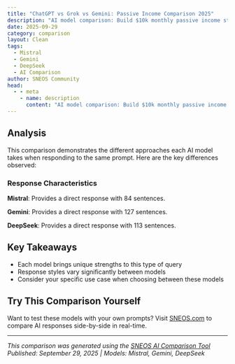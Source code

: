 ```yaml
---
title: "ChatGPT vs Grok vs Gemini: Passive Income Comparison 2025"
description: "AI model comparison: Build $10k monthly passive income streams - practical AI-generated roadmap..."
date: 2025-09-29
category: comparison
layout: Clean
tags:
  - Mistral
  - Gemini
  - DeepSeek
  - AI Comparison
author: SNEOS Community
head:
  - - meta
    - name: description
      content: "AI model comparison: Build $10k monthly passive income streams - practical AI-generated roadmap..."
---
```


<ChatComparison
  title="ChatGPT vs Grok vs Gemini: Passive Income Comparison 2025"
  prompt="Build $10k monthly passive income streams - practical AI-generated roadmap"
  :responses='{
    "Mistral": "Building a $10k monthly passive income stream is a significant goal that requires careful planning, diversification, and often a combination of multiple income sources. Here\u0027s a practical, AI-generated roadmap to help you achieve this:\n\n### 1. **Assess Your Current Situation**\n- **Financial Health:** Evaluate your current income, expenses, savings, and debts.\n- **Skills and Assets:** Identify your marketable skills, assets, and any existing passive income streams.\n\n### 2. **Set Clear Goals**\n- **Monthly Target:** $10,000\n- **Timeframe:** Determine a realistic timeline (e.g., 2-5 years).\n\n### 3. **Diversify Income Streams**\nDiversification is key to mitigating risk. Consider the following passive income streams:\n\n#### A. **Investments**\n1. **Stock Market:**\n   - **Dividend Stocks:** Invest in companies that pay regular dividends.\n   - **Index Funds:** Low-cost, diversified investments.\n   - **ETFs:** Exchange-traded funds that track various indices.\n\n2. **Real Estate:**\n   - **Rental Properties:** Buy properties to rent out.\n   - **REITs:** Real Estate Investment Trusts that pay dividends.\n   - **Crowdfunding Platforms:** Invest in real estate projects through platforms like Fundrise or RealtyMogul.\n\n3. **Bonds:**\n   - **Government Bonds:** Safe but lower returns.\n   - **Corporate Bonds:** Higher risk, higher return.\n\n4. **Peer-to-Peer Lending:**\n   - Platforms like LendingClub or Prosper allow you to lend money to individuals or small businesses.\n\n#### B. **Digital Assets**\n1. **Cryptocurrencies:**\n   - **Staking and Yield Farming:** Earn interest by holding and staking cryptocurrencies.\n   - **NFTs:** Invest in non-fungible tokens.\n\n2. **Online Businesses:**\n   - **Affiliate Marketing:** Promote products and earn commissions.\n   - **E-commerce:** Start a dropshipping business or sell digital products.\n   - **Blogging/Vlogging:** Create content and monetize through ads, sponsorships, and affiliate marketing.\n\n#### C. **Intellectual Property**\n1. **Books and E-books:**\n   - Write and publish books or e-books.\n\n2. **Online Courses:**\n   - Create and sell courses on platforms like Udemy or Teachable.\n\n3. **Software and Apps:**\n   - Develop and sell software, apps, or plugins.\n\n#### D. **Royalties**\n1. **Music and Art:**\n   - Create and license music or art.\n\n2. **Patents:**\n   - Invent and license patents.\n\n### 4. **Implementation Plan**\n1. **Initial Capital:**\n   - Determine how much initial capital you need.\n   - Consider leveraging existing savings, loans, or crowdfunding.\n\n2. **Research and Planning:**\n   - Conduct thorough research on each income stream.\n   - Create a detailed plan with timelines and milestones.\n\n3. **Execution:**\n   - Start with the income streams that align with your skills and resources.\n   - Gradually diversify into other streams as you gain experience and capital.\n\n### 5. **Monitor and Adjust**\n- **Track Performance:** Regularly monitor the performance of each income stream.\n- **Adjust Strategies:** Be prepared to adjust your strategies based on market conditions and performance.\n\n### 6. **Continuous Learning**\n- **Stay Updated:** Keep learning about new investment opportunities and market trends.\n- **Network:** Connect with other investors and entrepreneurs for insights and opportunities.\n\n### 7. **Tax Planning**\n- **Efficient Tax Strategies:** Consult with a tax advisor to optimize your tax planning.\n- **Legal Compliance:** Ensure all your income streams comply with local laws and regulations.\n\n### Example Roadmap\n1. **Year 1:**\n   - **Invest $20,000 in dividend stocks and index funds.**\n   - **Start a blog and monetize through affiliate marketing.**\n   - **Create and sell an online course.**\n\n2. **Year 2:**\n   - **Invest $30,000 in rental properties or REITs.**\n   - **Develop and launch a mobile app.**\n   - **Expand your blog with more content and diversify monetization strategies.**\n\n3. **Year 3:**\n   - **Invest $50,000 in cryptocurrencies and staking.**\n   - **Publish an e-book.**\n   - **Start a dropshipping business.**\n\n4. **Year 4:**\n   - **Invest $70,000 in peer-to-peer lending and bonds.**\n   - **Expand your real estate portfolio.**\n   - **Diversify your digital assets.**\n\n5. **Year 5:**\n   - **Review and optimize all income streams.**\n   - **Achieve $10,000 monthly passive income.**\n\n### Conclusion\nBuilding a $10k monthly passive income stream requires a strategic approach, diversification, and continuous learning. By following this roadmap and staying disciplined, you can achieve your financial goals.",
    "Gemini": "Okay, here\u0027s a practical AI-generated roadmap to building $10,000 in monthly passive income streams, combining realistic strategies with AI tools to optimize efficiency.  This is a marathon, not a sprint.  Be prepared for hard work and adaptation.\n\n**Important Disclaimer:**  \u0022Passive income\u0022 is a misnomer.  It requires *initial* effort and *ongoing* maintenance.  Think of it as \u0022less-active\u0022 income.  There\u0027s no magic bullet. Also, income is not guaranteed, and involves risk.\n\n**Phase 1: Skill Acquisition \u0026 Idea Validation (Months 1-3)**\n\n*   **Goal:**  Develop in-demand skills and validate viable passive income ideas.\n*   **Focus:**  Learning, research, and minimal investment.\n*   **AI Tools \u0026 Techniques:**\n    *   **Idea Generation \u0026 Validation:**\n        *   **ChatGPT/Bard:**  Prompt: \u0022Generate 10 passive income ideas suitable for someone with [your existing skills/interests] and potential target audience [e.g., remote workers, pet owners, students].\u0022 Then, for each idea: \u0022Assess the potential profitability and competition for [passive income idea] targeting [target audience].\u0022  Then, \u0022What are 3 potential monetization strategies for [passive income idea]?\u0022\n        *   **Google Trends:** Analyze search volume for your ideas. Rising trends suggest opportunity. Declining trends suggest potential waning interest.\n        *   **SEMrush/Ahrefs (Free Trials/Limited Access):**  Research keywords related to your ideas. Analyze competitor websites.  Identify gaps and opportunities.\n    *   **Skill Development:**\n        *   **Coursera/Udemy/Skillshare:** Use AI-powered course recommendations to learn relevant skills.\n        *   **Summarization Tools (Otter.ai, Fireflies.ai):** Transcribe and summarize online courses/webinars to accelerate learning.\n        *   **Grammarly/ProWritingAid:** Improve your writing skills for content creation.\n*   **Actionable Steps:**\n    1.  **Identify Your Skills/Interests:**  What are you good at? What do you enjoy?  What problems can you solve?\n    2.  **Generate \u0026 Evaluate Ideas:** Use AI to brainstorm and narrow down to 2-3 promising passive income ideas.\n    3.  **Validate with Data:**  Research market demand and competition. Don\u0027t fall in love with an idea until you see evidence it\u0027s viable.\n    4.  **Learn Necessary Skills:**  Dedicate time to learn the skills needed for your chosen ideas.  e.g., SEO, copywriting, web development, video editing, etc.\n    5.  **Minimum Viable Product (MVP) Planning:** Outline the smallest, simplest version of your passive income project you can launch to test the waters.\n\n**Phase 2: Building Assets \u0026 Automating (Months 4-9)**\n\n*   **Goal:**  Create income-generating assets and automate as much as possible.\n*   **Focus:**  Content creation, platform building, and automation.\n*   **AI Tools \u0026 Techniques:**\n    *   **Content Creation:**\n        *   **ChatGPT/Jasper.ai:**  Generate blog posts, articles, social media content, email sequences, and website copy. **Crucially, always edit and add your unique expertise.**  Prompt: \u0022Write a [type of content] about [topic] targeting [target audience] with the goal of [desired outcome].\u0022\n        *   **Synthesia.io/D-ID:** Create AI-generated videos using avatars to promote your products/services or deliver course content.\n        *   **Descript/Murf.ai:**  Convert text to speech for audio content (podcasts, audiobooks, etc.).\n        *   **Canva/Adobe Express:** Create professional-looking graphics and videos for marketing.\n    *   **Automation:**\n        *   **Zapier/IFTTT:**  Automate tasks like social media posting, email marketing, lead generation, and customer support.\n        *   **Chatbots (ManyChat, Botsify):**  Automate customer inquiries and provide 24/7 support.\n        *   **Email Marketing Platforms (Mailchimp, ConvertKit):**  Automate email sequences for lead nurturing and sales.\n*   **Actionable Steps:**\n    1.  **Choose a Monetization Model:**  Affiliate marketing, digital products (courses, ebooks, templates), online advertising, subscriptions, etc.\n    2.  **Build Your Platform:** Create a website, blog, YouTube channel, or social media presence relevant to your chosen area.\n    3.  **Create High-Quality Content:** Use AI to accelerate content creation, but ensure it\u0027s original, valuable, and engaging. Focus on quality over quantity.\n    4.  **Automate Marketing:** Use AI-powered tools to automate social media posting, email marketing, and lead generation.\n    5.  **Develop Your MVP:** Launch your minimum viable product and start gathering feedback.\n    6. **SEO Optimization:**  Research relevant keywords and create content optimized for search engines using tools like SEMrush and Ahrefs.\n\n**Phase 3: Scaling \u0026 Diversification (Months 10-18\u002B)**\n\n*   **Goal:**  Scale successful income streams and diversify to reduce risk.\n*   **Focus:**  Optimization, expansion, and new ventures.\n*   **AI Tools \u0026 Techniques:**\n    *   **Data Analysis \u0026 Optimization:**\n        *   **Google Analytics/Mixpanel:**  Track website traffic, user behavior, and conversion rates.\n        *   **AI-powered A/B Testing Tools (Optimizely, VWO):**  Test different versions of your website, landing pages, and marketing materials to optimize performance.\n        *   **Predictive Analytics (Google Analytics 4):**  Forecast future trends and identify opportunities for growth.\n    *   **Expansion:**\n        *   **AI-powered Translation Tools (DeepL, Google Translate):**  Expand your reach by translating your content into other languages.\n        *   **AI-powered Market Research Tools:**  Identify new markets and opportunities for your products/services.\n    *   **Diversification:**\n        *   **Use Phase 1 tools to brainstorm and validate new passive income ideas.**\n        *   **Explore different monetization models for your existing assets.**  E.g., if you have a successful blog, consider creating a related online course.\n*   **Actionable Steps:**\n    1.  **Analyze Performance:**  Track your key metrics (traffic, conversions, revenue) and identify areas for improvement.\n    2.  **Optimize Your Funnel:**  Improve your website, landing pages, and marketing materials to increase conversion rates.\n    3.  **Scale Your Successful Ventures:**  Invest more time and resources into the income streams that are performing well.\n    4.  **Diversify Your Portfolio:**  Explore new passive income opportunities to reduce risk and increase overall income.\n    5.  **Outsource and Delegate:**  As your income grows, consider outsourcing tasks to free up your time for higher-level activities.\n\n**Specific Passive Income Ideas (Examples - Adapt to Your Skills/Interests):**\n\n*   **Affiliate Marketing:**  Promote other people\u0027s products on your website, blog, or social media channels and earn a commission on sales.\n    *   **AI application:** Find affiliate programs using AI-powered search tools.  Use AI to write product reviews and marketing copy.\n*   **Digital Products (Online Courses, Ebooks, Templates):**  Create and sell digital products on platforms like Udemy, Teachable, or Gumroad.\n    *   **AI application:**  Use AI to generate course outlines, write scripts for video lessons, and create quizzes and assessments.  Use AI to generate ebooks based on your expertise.\n*   **Print on Demand (POD):**  Design and sell products like t-shirts, mugs, and phone cases on platforms like Printful or Redbubble.\n    *   **AI application:**  Use AI image generators (Midjourney, DALL-E 2) to create unique designs.  Use AI to write product descriptions and marketing copy.\n*   **Niche Website with Ads/Affiliate Links:** Build a website focused on a specific topic and monetize it with advertising (Google AdSense) or affiliate links.\n    *   **AI application:**  Use AI to generate content for your website, optimize it for search engines, and automate social media promotion.\n*   **YouTube Automation:** Create automated YouTube channels that generate passive income from ads or affiliate links.\n    *   **AI application:**  Use AI to generate video scripts, create AI-generated videos, and optimize your videos for search.\n\n**Key Considerations:**\n\n*   **Investment:**  You\u0027ll need to invest time and potentially money.  Start small and reinvest profits.  Avoid going into debt.\n*   **Patience:**  Building passive income takes time.  Don\u0027t expect to get rich quick.\n*   **Persistence:**  You\u0027ll face challenges and setbacks.  Don\u0027t give up easily.\n*   **Learning:**  Continuously learn and adapt to new technologies and trends.\n*   **Quality:**  Focus on creating high-quality products and content that provide value to your audience.\n*   **Legal:** Understand legal and tax implications. Consult with professionals as needed.\n\n**How to Use AI Effectively:**\n\n*   **AI is a tool, not a replacement:** Use AI to *augment* your skills and expertise, not to replace them.  Always add your own unique perspective and critical thinking.\n*   **Provide clear and specific prompts:**  The better your prompts, the better the results.\n*   **Fact-check everything:**  AI can sometimes generate incorrect or misleading information.\n*   **Focus on quality over quantity:**  Don\u0027t just churn out content for the sake of it.  Make sure your content is valuable and engaging.\n\n**Breaking down the $10,000 Goal:**\n\nThink of this as building multiple streams.  For example:\n\n*   $3,000 from affiliate marketing on your niche website\n*   $3,000 from selling online courses\n*   $2,000 from print on demand products\n*   $2,000 from YouTube ad revenue\n\n**This roadmap is a starting point. Adapt it to your specific skills, interests, and resources. Good luck!**  Remember to track your progress and celebrate your milestones.\n",
    "DeepSeek": "Of course. This is an excellent goal, and AI can be a powerful co-pilot in achieving it. However, it\u0027s crucial to understand that \u0022passive\u0022 almost always requires significant upfront \u0022active\u0022 work.\n\nThis roadmap is designed to be practical, scalable, and leverages modern AI tools to accelerate the process. We\u0027ll break it down into phases, mindsets, and specific AI tools for each step.\n\n### The Core Philosophy: The \u0022Portfolio\u0022 Approach\n\nTrying to build a single $10k/month stream is high-risk. The intelligent path is to build a **portfolio of 3-5 smaller income streams** that, when combined, reach your goal. This de-risks your efforts and allows you to experiment.\n\n**Target Portfolio Example:**\n*   Stream 1: Niche Content Website - $4,000/mo\n*   Stream 2: Digital Product Suite - $3,500/mo\n*   Stream 3: Automated SaaS or App - $1,500/mo\n*   Stream 4: Affiliate \u0026 Lead Gen - $1,000/mo\n*   **Total: $10,000/mo**\n\n---\n\n### Phase 1: Foundation \u0026 Ideation (Weeks 1-4)\n\n**Goal:** Validate ideas and build your \u0022Digital Asset Map.\u0022\n\n**1. Mindset Shift: From Consumer to Creator**\nStop consuming content passively. Start viewing every piece of content you see as a potential product or a piece of a system you can build.\n\n**2. Idea Generation with AI:**\nUse AI to brainstorm and validate, not just create random ideas.\n\n*   **Prompt for ChatGPT/Claude/Gemini:**\n    \u003E \u0022Act as a business strategist specializing in digital passive income. I want to build a portfolio of assets. Generate 10 business ideas that have the potential to scale to $2,000-$5,000 per month in passive income. For each idea, list:\n    \u003E 1.  The core value proposition.\n    \u003E 2.  The primary monetization method (ads, affiliates, digital products, SaaS, etc.).\n    \u003E 3.  The estimated upfront work required (Low/Medium/High).\n    \u003E 4.  A specific niche example for this idea.\u0022\n\n*   **AI Tools for Market Research:**\n    *   **Perplexity AI:** Research \u0022passive income trends in [year]\u0022 and \u0022most profitable digital product niches.\u0022 It provides sources and a summary.\n    *   **Google Bard with Google Sheets Extension:** Ask it to analyze a list of niches you\u0027re considering for search volume and competition.\n\n**3. The Validation Funnel:**\nTake your top 3 ideas from the AI list and run them through this filter:\n*   **Problem Validation:** Are people actively searching for a solution? (Use Google Keyword Planner, AnswerThePublic).\n*   **Monetization Validation:** Are businesses already spending money to reach this audience? (Check if relevant affiliate programs exist, or if Google Ads are running on competitor sites).\n*   **Passive Potential:** Can this be systemized? Can AI handle 80% of the creation, with you handling the 20% strategy and quality control?\n\n---\n\n### Phase 2: The Builder Phase - Active Creation (Months 1-12\u002B)\n\nThis is the hard work. You will actively build your chosen assets. AI is your force multiplier.\n\n#### **Income Stream 1: The Niche Content Website ($4,000/mo Target)**\n\nThis is the classic \u0022build an audience, monetize with ads/affiliates\u0022 model, supercharged by AI.\n\n*   **AI Workflow:**\n    1.  **Topic Strategy:** Use ChatGPT to generate a content cluster strategy based on a seed keyword.\n    2.  **Outline \u0026 Research:** AI can create detailed article outlines and summarize key information from top-ranking pages.\n    3.  **Drafting:** Use a tool like **Jasper**, **Copy.ai**, or **Claude** to write a first draft based on the outline. *Never publish this raw draft.*\n    4.  **Human Editing \u0026 E-E-A-T:** This is the critical step. You must heavily edit for:\n        *   **Experience:** Add personal anecdotes, case studies.\n        *   **Expertise:** Add unique data, advanced insights.\n        *   **Authoritativeness:** Build backlinks and establish credibility.\n        *   **Trustworthiness:** Fact-check everything the AI writes. It hallucinates.\n    5.  **Publishing \u0026 SEO:** Use AI to help with meta descriptions and keyword variations.\n\n*   **Monetization:** Display Ads (Mediavine/AdThrive), Affiliate Marketing, lead generation for your own products.\n\n#### **Income Stream 2: Digital Product Suite ($3,500/mo Target)**\n\nYour content website is the perfect funnel for your own high-value products.\n\n*   **AI-Powered Product Creation:**\n    *   **E-books \u0026 Guides:** Use AI to outline and draft chapters. You edit, design, and add unique flair.\n    *   **Online Courses:** Use AI to create curriculum outlines, script modules, and generate quiz questions.\n    *   **Design Assets (Canva/Kittl):** Use AI image generators (**Midjourney**, **DALL-E 3**) to create unique graphics for sellable social media templates, logos, or art.\n    *   **AI-Powered Tools:** Create a simple web app that uses an API from **OpenAI** or **Anthropic** to solve a specific problem for your niche (e.g., a \u0022Blog Post Title Analyzer,\u0022 \u0022Social Media Bio Generator\u0022). Sell access via Gumroad or Lemon Squeezy.\n\n#### **Income Stream 3: Automated SaaS or Micro-SaaS ($1,500/mo Target)**\n\nThis is more technical but offers high passive potential.\n\n*   **The \u0022No-Code \u002B AI\u0022 Approach:**\n    *   **Idea:** Find a repetitive task in a niche and build a tool to automate it.\n    *   **Execution:** Use **Bubble.io**, **Softr**, or **FlutterFlow** for the front-end. Use **Make.com** or **Zapier** for workflows. Integrate an AI API for the core functionality.\n    *   **Example:** A \u0022Real Estate Agent Email Responder\u0022 that uses AI to craft personalized responses to client inquiries.\n\n#### **Income Stream 4: Affiliate \u0026 Lead Gen ($1,000/mo Target)**\n\nThis can be part of your website or a separate project.\n\n*   **AI for Content at Scale:** Create dozens of high-intent \u0022best X for Y\u0022 articles or product review pages using the AI drafting \u002B human editing workflow mentioned above.\n*   **AI for Outreach:** Use AI (**ChatGPT, Lavender**) to help draft personalized emails for affiliate partnership requests or for a local lead gen business (sending qualified leads to local businesses).\n\n---\n\n### Phase 3: Systemization \u0026 Scaling (Ongoing)\n\n**Goal:** Make your income truly passive by removing yourself from the daily grind.\n\n**1. Automate Everything:**\n*   **Content Scheduling:** Use WordPress plugins or social media schedulers.\n*   **Social Media:** Use AI tools like **Buffer** or **Metricool** to repurpose your blog content into social posts.\n*   **Email Marketing:** Set up automated sequences (welcome series, nurture sequences) for your products.\n\n**2. Delegate \u0026 Outsource:**\n*   Use your initial income to hire virtual assistants (from platforms like Upwork or Fiverr) for tasks like:\n    *   Basic editing of AI-generated content.\n    *   Image sourcing and creation.\n    *   Social media management.\n    *   Customer support.\n\n**3. Analyze \u0026 Optimize:**\n*   Use analytics to see what\u0027s working. Double down on high-converting content and products. Use AI in tools like Google Analytics to find hidden insights.\n\n---\n\n### Crucial Caveats \u0026 Final Reality Check\n\n1.  **AI is an Assistant, Not a Creator:** Google penalizes low-quality, AI-generated content. Your unique human input is what will make you successful. **Add value, don\u0027t just replicate.**\n2.  **This is a Marathon:** $10k/month is a serious business income. It will likely take **18-24 months** of consistent, smart work to achieve this sustainably. Anyone promising quicker results is selling a dream.\n3.  **Upfront Costs:** You\u0027ll need to invest in domains, hosting, AI tool subscriptions, software, and possibly freelancers. Budget for this.\n4.  **Legal \u0026 Ethical:** Be transparent about AI use if necessary. Have clear Terms of Service and Privacy Policies for any tools you build. Respect copyright and intellectual property.\n\n**Your AI Co-Pilot Stack for this Journey:**\n\n*   **Ideation \u0026 Strategy:** ChatGPT, Claude, Perplexity\n*   **Writing \u0026 Content:** Jasper, Copy.ai, Claude, Grammarly\n*   **Visuals \u0026 Design:** Midjourney, DALL-E 3, Canva AI, Kittl\n*   **Audio (for courses/podcasts):** Adobe Podcast AI (enhance speech), Descript\n*   **No-Code Development:** Bubble.io, Softr, Make.com\n*   **Analytics:** Google Analytics (with AI insights), Microsoft Clarity\n\n**Start today.** Pick one income stream from the portfolio, use AI to brainstorm your first 10 pieces of content or your first product idea, and take the first active step. The road to passive income is paved with active, intelligent effort."
  }'
  published-date="16:07"
/>

## Analysis

This comparison demonstrates the different approaches each AI model takes when responding to the same prompt. Here are the key differences observed:

### Response Characteristics

**Mistral**: Provides a direct response with 84 sentences. 

**Gemini**: Provides a direct response with 127 sentences. 

**DeepSeek**: Provides a direct response with 113 sentences. 

## Key Takeaways

- Each model brings unique strengths to this type of query
- Response styles vary significantly between models
- Consider your specific use case when choosing between these models

## Try This Comparison Yourself

Want to test these models with your own prompts? Visit [SNEOS.com](https://sneos.com) to compare AI responses side-by-side in real-time.

---

*This comparison was generated using the [SNEOS AI Comparison Tool](https://sneos.com)*
*Published: September 29, 2025 | Models: Mistral, Gemini, DeepSeek*
